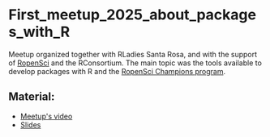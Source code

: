 # First_meetup_2025_about_packages_with_R
Meetup organized together with RLadies Santa Rosa, and with the support of [RopenSci](https://ropensci.org/) and the RConsortium. The main topic was the tools available to develop packages with R and the [RopenSci Champions program](https://champions-program.ropensci.org/).

## Material:
* [Meetup's video](https://vimeo.com/1080985760)
* [Slides](https://docs.google.com/presentation/d/1xBHSo5xbLdlcXtjuGPrK3nsFSlLGvz2DF5609ckji-k/edit?slide=id.g3527c3d7322_0_0#slide=id.g3527c3d7322_0_0)

